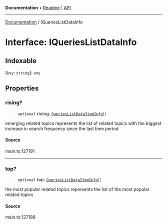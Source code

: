**Documentation** • [Readme](../README.md) \| [API](../globals.md)

***

[Documentation](../README.md) / IQueriesListDataInfo

# Interface: IQueriesListDataInfo

## Indexable

 \[`key`: `string`\]: `any`

## Properties

### rising?

> **`optional`** **rising**: [`QueriesListDataItemInfo`](../classes/QueriesListDataItemInfo.md)[]

emerging related topics
represents the list of related topics with the biggest increase in search frequency since the last time period

#### Source

main.ts:127191

***

### top?

> **`optional`** **top**: [`QueriesListDataItemInfo`](../classes/QueriesListDataItemInfo.md)[]

the most popular related topics
represents the list of the most popular related topics

#### Source

main.ts:127188
